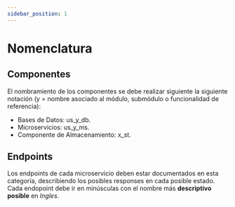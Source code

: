 ```yaml
---
sidebar_position: 1
---
```


# Nomenclatura

## Componentes

El nombramiento de los componentes se debe realizar siguiente la siguiente notación (y = nombre asociado al módulo, submódulo o funcionalidad de referencia):

* Bases de Datos: us_y_db.
* Microservicios: us_y_ms.
* Componente de Almacenamiento: x_st.

## Endpoints

Los endpoints de cada microservicio deben estar documentados en esta categoría, describiendo los posibles responses en cada posible estado. Cada endopoint debe ir en minúsculas con el nombre más __**descriptivo posible**__ en *Ingles*.


